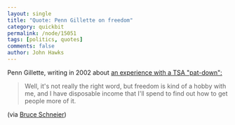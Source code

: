 ```yaml
---
layout: single 
title: "Quote: Penn Gillette on freedom" 
category: quickbit
permalink: /node/15051
tags: [politics, quotes] 
comments: false 
author: John Hawks 
---
```


Penn Gillette, writing in 2002 about <a href="http://www.pennandteller.com/03/coolstuff/penniphile/roadpennfederalvip.html">an experience with a TSA "pat-down":</a> 

<blockquote>Well, it's not really the right word, but freedom is kind of a hobby with me, and I have disposable income that I'll spend to find out how to get people more of it.</blockquote>

(via <a href="http://www.schneier.com/blog/archives/2010/11/tsa_backscatter.html?nc=96">Bruce Schneier</a>)

